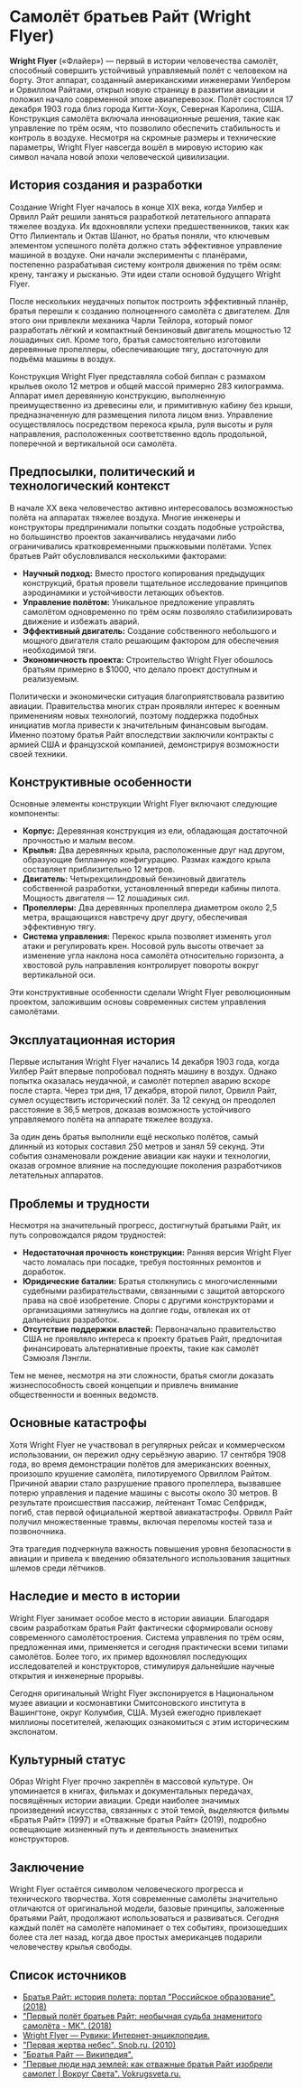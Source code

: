 # Самолёт братьев Райт (Wright Flyer)

**Wright Flyer** («Флайер») — первый в истории человечества самолёт, способный совершить устойчивый управляемый полёт с человеком на борту. Этот аппарат, созданный американскими инженерами Уилбером и Орвиллом Райтами, открыл новую страницу в развитии авиации и положил начало современной эпохе авиаперевозок. Полёт состоялся 17 декабря 1903 года близ города Китти-Хоук, Северная Каролина, США. Конструкция самолёта включала инновационные решения, такие как управление по трём осям, что позволило обеспечить стабильность и контроль в воздухе. Несмотря на скромные размеры и технические параметры, Wright Flyer навсегда вошёл в мировую историю как символ начала новой эпохи человеческой цивилизации.

## История создания и разработки

Создание Wright Flyer началось в конце XIX века, когда Уилбер и Орвилл Райт решили заняться разработкой летательного аппарата тяжелее воздуха. Их вдохновляли успехи предшественников, таких как Отто Лилиенталь и Октав Шанют, но братья поняли, что ключевым элементом успешного полёта должно стать эффективное управление машиной в воздухе. Они начали эксперименты с планёрами, постепенно разрабатывая систему контроля движения по трём осям: крену, тангажу и рысканью. Эти идеи стали основой будущего Wright Flyer.

После нескольких неудачных попыток построить эффективный планёр, братья перешли к созданию полноценного самолёта с двигателем. Для этого они привлекли механика Чарли Тейлора, который помог разработать лёгкий и компактный бензиновый двигатель мощностью 12 лошадиных сил. Кроме того, братья самостоятельно изготовили деревянные пропеллеры, обеспечивающие тягу, достаточную для подъёма машины в воздух.

Конструкция Wright Flyer представляла собой биплан с размахом крыльев около 12 метров и общей массой примерно 283 килограмма. Аппарат имел деревянную конструкцию, выполненную преимущественно из древесины ели, и примитивную кабину без крыши, предназначенную для размещения пилота лицом вниз. Управление осуществлялось посредством перекоса крыла, руля высоты и руля направления, расположенных соответственно вдоль продольной, поперечной и вертикальной оси самолёта.

## Предпосылки, политический и технологический контекст

В начале XX века человечество активно интересовалось возможностью полёта на аппаратах тяжелее воздуха. Многие инженеры и конструкторы предпринимали попытки создать подобные устройства, но большинство проектов заканчивались неудачами либо ограничивались кратковременными прыжковыми полётами. Успех братьев Райт обусловливался несколькими факторами:

* **Научный подход:** Вместо простого копирования предыдущих конструкций, братья провели тщательное исследование принципов аэродинамики и устойчивости летающих объектов.
* **Управление полётом:** Уникальное предложение управлять самолётом одновременно по трём осям позволяло стабилизировать движение и избежать аварий.
* **Эффективный двигатель:** Создание собственного небольшого и мощного двигателя стало решающим фактором для обеспечения необходимой тяги.
* **Экономичность проекта:** Строительство Wright Flyer обошлось братьям примерно в $1000, что делало проект доступным и реализуемым.

Политически и экономически ситуация благоприятствовала развитию авиации. Правительства многих стран проявляли интерес к военным применениям новых технологий, поэтому поддержка подобных инициатив могла привести к значительным финансовым выгодам. Именно поэтому братья Райт впоследствии заключили контракты с армией США и французской компанией, демонстрируя возможности своей техники.

## Конструктивные особенности

Основные элементы конструкции Wright Flyer включают следующие компоненты:

* **Корпус:** Деревянная конструкция из ели, обладающая достаточной прочностью и малым весом.
* **Крылья:** Два деревянных крыла, расположенные друг над другом, образующие бипланную конфигурацию. Размах каждого крыла составляет приблизительно 12 метров.
* **Двигатель:** Четырехцилиндровый бензиновый двигатель собственной разработки, установленный впереди кабины пилота. Мощность двигателя — 12 лошадиных сил.
* **Пропеллеры:** Два деревянных пропеллера диаметром около 2,5 метра, вращающихся навстречу друг другу, обеспечивая эффективную тягу.
* **Система управления:** Перекос крыла позволяет изменять угол атаки и регулировать крен. Носовой руль высоты отвечает за изменение угла наклона носа самолёта относительно горизонта, а хвостовой руль направления контролирует повороты вокруг вертикальной оси.

Эти конструктивные особенности сделали Wright Flyer революционным проектом, заложившим основы современных систем управления самолётами.

## Эксплуатационная история

Первые испытания Wright Flyer начались 14 декабря 1903 года, когда Уилбер Райт впервые попробовал поднять машину в воздух. Однако попытка оказалась неудачной, и самолёт потерпел аварию вскоре после старта. Через три дня, 17 декабря, второй пилот, Орвилл Райт, сумел осуществить исторический полёт. За 12 секунд он преодолел расстояние в 36,5 метров, доказав возможность устойчивого управляемого полёта на аппарате тяжелее воздуха.

За один день братья выполнили ещё несколько полётов, самый длинный из которых составил 250 метров и занял 59 секунд. Эти события ознаменовали рождение авиации как науки и технологии, оказав огромное влияние на последующие поколения разработчиков летательных аппаратов.

## Проблемы и трудности

Несмотря на значительный прогресс, достигнутый братьями Райт, их путь сопровождался рядом трудностей:

* **Недостаточная прочность конструкции:** Ранняя версия Wright Flyer часто ломалась при посадке, требуя постоянных ремонтов и доработок.
* **Юридические баталии:** Братья столкнулись с многочисленными судебными разбирательствами, связанными с защитой авторского права на своё изобретение. Споры с другими конструкторами и организациями затянулись на долгие годы, отвлекая их от дальнейших разработок.
* **Отсутствие поддержки властей:** Первоначально правительство США не проявляло интереса к проекту братьев Райт, предпочитая финансировать альтернативные проекты, такие как самолёт Сэмюэля Лэнгли.

Тем не менее, несмотря на эти сложности, братья смогли доказать жизнеспособность своей концепции и привлечь внимание общественности и военных ведомств.

## Основные катастрофы

Хотя Wright Flyer не участвовал в регулярных рейсах и коммерческом использовании, он пережил одну серьёзную аварию. 17 сентября 1908 года, во время демонстрации полётов для американских военных, произошло крушение самолёта, пилотируемого Орвиллом Райтом. Причиной аварии стало разрушение правого пропеллера, вызвавшее потерю управления и падение машины с высоты около 30 метров. В результате происшествия пассажир, лейтенант Томас Селфридж, погиб, став первой официальной жертвой авиакатастрофы. Орвилл Райт получил множественные травмы, включая переломы костей таза и позвоночника.

Эта трагедия подчеркнула важность повышения уровня безопасности в авиации и привела к введению обязательного использования защитных шлемов среди лётчиков.

## Наследие и место в истории

Wright Flyer занимает особое место в истории авиации. Благодаря своим разработкам братья Райт фактически сформировали основу современного самолётостроения. Система управления по трём осям, предложенная ими, применяется и сегодня практически всеми типами самолётов. Более того, их пример вдохновлял последующих исследователей и конструкторов, стимулируя дальнейшие научные открытия и инженерные прорывы.

Сегодня оригинальный Wright Flyer экспонируется в Национальном музее авиации и космонавтики Смитсоновского института в Вашингтоне, округ Колумбия, США. Музей ежегодно привлекает миллионы посетителей, желающих ознакомиться с этим историческим экспонатом.

## Культурный статус

Образ Wright Flyer прочно закреплён в массовой культуре. Он упоминается в книгах, фильмах и документальных передачах, посвящённых истории авиации. Среди наиболее значимых произведений искусства, связанных с этой темой, выделяются фильмы «Братья Райт» (1997) и «Отважные братья Райт» (2019), подробно освещающие жизненный путь и деятельность знаменитых конструкторов.

## Заключение

Wright Flyer остаётся символом человеческого прогресса и технического творчества. Хотя современные самолёты значительно отличаются от оригинальной модели, базовые принципы, заложенные братьями Райт, продолжают использоваться и развиваться. Сегодня каждый полёт на самолёте напоминает о тех событиях, произошедших более ста лет назад, когда двое простых американцев подарили человечеству крылья свободы.

## Список источников

* [Братья Райт: история полета: портал "Российское образование". (2018)](https://edu.ru/news/eksklyuzivy/bratya-rayt-istoriya-poleta)
* ["Первый полёт братьев Райт: необычная судьба знаменитого самолёта - МК". (2018)](https://www.mk.ru/science/2018/12/17/pervyy-polyot-bratev-rayt-neobychnaya-sudba-znamenitogo-samolyota.html)
* [Wright Flyer — Рувики: Интернет-энциклопедия.](https://ru.ruwiki.ru/wiki/Wright_Flyer)
* ["Первая жертва небес". Snob.ru. (2010)](https://snob.ru/selected/entry/24179)
* ["Братья Райт — Википедия".](https://ru.wikipedia.org/wiki/%D0%91%D1%80%D0%B0%D1%82%D1%8C%D1%8F_%D0%A0%D0%B0%D0%B9%D1%82)
* ["Первые люди над землей: как отважные братья Райт изобрели самолет | Вокруг Света". Vokrugsveta.ru.](https://www.vokrugsveta.ru/telegraph/technics/506)
